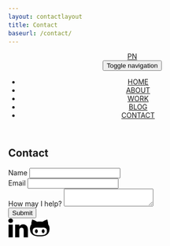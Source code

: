 ```yaml
---
layout: contactlayout
title: Contact
baseurl: /contact/
---
```


<header class="contactPageNav">
	<nav class="navbar navbar-default navbar-fixed-top">
	  	<div class="container-fluid">
	  		<a class="navbar-brand" href="https://papanucita.github.io">PN</a>
	    <!-- Brand and toggle get grouped for better mobile display -->
		    <div class="navbar-header">
		      <button type="button" class="navbar-toggle collapsed" data-toggle="collapse" data-target="#headerNav" aria-expanded="false">
		        <span class="sr-only">Toggle navigation</span>
		        <span class="icon-bar"></span>
		        <span class="icon-bar"></span>
		      </button>
		    </div>
		    <!-- Collect the nav links, forms, and other content for toggling -->
		    <div class="collapse navbar-collapse" id="headerNav">
		      	<ul class="nav navbar-nav navbar-right">
		      		<li>
				    	<a href="https://papanucita.github.io">HOME</a>
				    </li>
				    <li>
				    	<a href="https://papanucita.github.io/about/">ABOUT</a>
				    </li>
				    <li>
				    	<a href="https://papanucita.github.io/work/">WORK</a>
				    </li>
				    <li>
				    	<a href="https://papanucita.github.io/blog/">BLOG</a>
				    </li>
				    <li class="active">
				    	<a href="https://papanucita.github.io/contact/">CONTACT</a>
				    </li>
		      	</ul>
		    </div>
		 </div>
	</nav>
</header>
<section class = "container contactPage">
	<h1 class = "col-xs-12">Contact</h1>
	<div class = "col-xs-12 col-md-8 col-md-push-2">
		<div class="col-xs-12 form_name">
			<label>Name</label>
			<input type="text" id="name" name="contact_name">
		</div>
		<div class = "clearfix"></div>
		<div class="col-xs-12 form_email">
			<label>Email</label>
			<input type="email" id="mail" name="contact_email">
		</div>
		<div class = "clearfix"></div>
		<div class="col-xs-12 form_comment">
			<label>How may I help?</label>
			<textarea id="msg" name="contact_msg"></textarea>
		</div>
		<div class = "clearfix"></div>	
		<div class="button">
			<button type="submit">Submit</button>
		</div>	
	</div>			
</section>
<footer class = "container">
	<a href="https://www.linkedin.com/in/patricia-padilla-nunez-87489599"><img class = "imgLinked" src="/img/linkedin.png" height="40" width="40" alt="linkedin logo and hyperlink"></a>
	<a href="https://github.com/papanucita?tab=repositories"><img class = "imgGit" src="/img/github.png" height="40" width="40" alt="github logo and hyperlink"></a>
</footer>